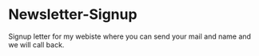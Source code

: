 # Newsletter-Signup


Signup letter for my webiste where you can send your mail and name and we will call back. 
